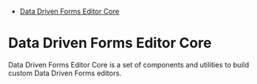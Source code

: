 - [Data Driven Forms Editor Core](#data-driven-forms-editor-core)

# Data Driven Forms Editor Core

Data Driven Forms Editor Core is a set of components and utilities to build custom Data Driven Forms editors.